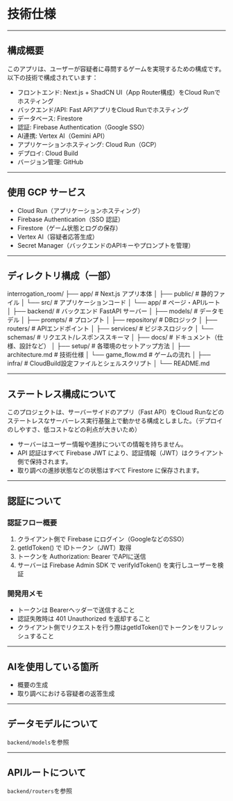 # 技術仕様

---

## 構成概要
このアプリは、ユーザーが容疑者に尋問するゲームを実現するための構成です。
以下の技術で構成されています：
- フロントエンド: Next.js + ShadCN UI（App Router構成）をCloud Runでホスティング
- バックエンド/API: Fast APIアプリをCloud Runでホスティング
- データベース: Firestore
- 認証: Firebase Authentication（Google SSO）
- AI連携: Vertex AI（Gemini API）
- アプリケーションホスティング: Cloud Run（GCP）
- デプロイ: Cloud Build
- バージョン管理: GitHub

---

## 使用 GCP サービス
- Cloud Run（アプリケーションホスティング）
- Firebase Authentication（SSO 認証）
- Firestore（ゲーム状態とログの保存）
- Vertex AI（容疑者応答生成）
- Secret Manager（バックエンドのAPIキーやプロンプトを管理）

---

## ディレクトリ構成（一部）

interrogation_room/
├── app/                    # Next.js アプリ本体
│   ├── public/             # 静的ファイル
│   └── src/                # アプリケーションコード
│       └── app/            # ページ・APIルート
│ 
├── backend/                # バックエンド FastAPI サーバー
│   ├── models/             # データモデル
│   ├── prompts/            # プロンプト
│   ├── repository/         # DBロジック
│   ├── routers/            # APIエンドポイント
│   ├── services/           # ビジネスロジック
│   └── schemas/            # リクエスト/レスポンススキーマ
│ 
├── docs/                   # ドキュメント（仕様、設計など）
│   ├── setup/              # 各環境のセットアップ方法
│   ├── architecture.md     # 技術仕様
│   └── game_flow.md        # ゲームの流れ
│ 
├── infra/                  # CloudBuild設定ファイルとシェルスクリプト
│ 
└── README.md

---

## ステートレス構成について
このプロジェクトは、サーバーサイドのアプリ（Fast API）をCloud Runなどのステートレスなサーバーレス実行基盤上で動かせる構成としました。（デプロイのしやすさ、低コストなどの利点が大きいため）
- サーバーはユーザー情報や進捗についての情報を持ちません。
- API 認証はすべて Firebase JWT により、認証情報（JWT）はクライアント側で保持されます。
- 取り調べの進捗状態などの状態はすべて Firestore に保存されます。

---

## 認証について

### 認証フロー概要
1. クライアント側で Firebase にログイン（GoogleなどのSSO）
2. getIdToken() で IDトークン（JWT）取得
3. トークンを Authorization: Bearer <token> でAPIに送信
4. サーバーは Firebase Admin SDK で verifyIdToken() を実行しユーザーを検証

### 開発用メモ
- トークンは Bearerヘッダーで送信すること
- 認証失敗時は 401 Unauthorized を返却すること
- クライアント側でリクエストを行う際はgetIdToken()でトークンをリフレッシュすること

---

## AIを使用している箇所
- 概要の生成
- 取り調べにおける容疑者の返答生成

---

## データモデルについて
`backend/models`を参照

---

## APIルートについて
`backend/routers`を参照




